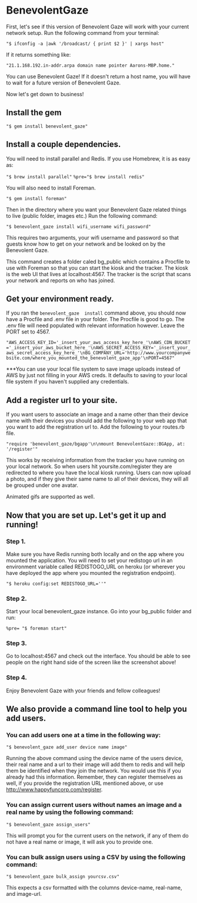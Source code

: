 # BenevolentGaze


First, let's see if this version of Benevolent Gaze will work with your current network setup.  Run the following command from your terminal:

```"$ ifconfig -a |awk '/broadcast/ { print $2 }' | xargs host"```

If it returns something like:

```"21.1.168.192.in-addr.arpa domain name pointer Aarons-MBP.home."```

You can use Benevolent Gaze! If it doesn't return a host name, you will have to wait for a future version of Benevolent Gaze.

Now let's get down to business!

## Install the gem

```"$ gem install benevolent_gaze"```

## Install a couple dependencies.

You will need to install parallel and Redis. If you use Homebrew, it is as easy as:

```"$ brew install parallel"```
```%pre="$ brew install redis"```

You will also need to install Foreman.

```"$ gem install foreman"```

Then in the directory where you want your Benevolent Gaze related things to live (public folder, images etc.) Run the following command:

```"$ benevolent_gaze install wifi_username wifi_password"```

This requires two arguments, your wifi username and password so that guests know how to get on your network and be looked on by the Benevolent Gaze. 
 
This command creates a folder caled bg_public which contains a Procfile to use with Foreman so that you can start the kiosk and the tracker.  The kiosk is the web UI that lives at localhost:4567.  The tracker is the script that scans your network and reports on who has joined.

## Get your environment ready.

If you ran the `benevolent_gaze  install` command above, you should now have a Procfile and .env file in your folder.  The Procfile is good to go. The .env file will need populated with relevant information however. Leave the PORT set to 4567.

```"AWS_ACCESS_KEY_ID='_insert_your_aws_access_key_here_'\nAWS_CDN_BUCKET='_insert_your_aws_bucket_here_'\nAWS_SECRET_ACCESS_KEY='_insert_your_aws_secret_access_key_here_'\nBG_COMPANY_URL='http://www.yourcompanywebsite.com/where_you_mounted_the_benevolent_gaze_app'\nPORT=4567"```

***You can use your local file system to save image uploads instead of AWS by just not filling in your AWS creds.  It defaults to saving to your local file system if you haven't supplied any credentials.

## Add a register url to your site.

If you want users to associate an image and a name other than their device name with their devices you should add the following to your web app that you want to add the registration url to. Add the following to your routes.rb file.

```"require 'benevolent_gaze/bgapp'\n\nmount BenevolentGaze::BGApp, at: '/register'"```
  
This works by receiving information from the tracker you have running on your local network.  So when users hit yoursite.com/register they are redirected to where you have the local kiosk running.  Users can now upload a photo, and if they give their same name to all of their devices, they will all be grouped under one avatar.

Animated gifs are supported as well.

## Now that you are set up. Let's get it up and running!

### Step 1. 

Make sure you have Redis running both locally and on the app where you mounted the application. You will need to set your redistogo url in an environment variable called REDISTOGO_URL on heroku (or wherever you have deployed the app where you mounted the registration endpoint).

```"$ heroku config:set REDISTOGO_URL=''"```

### Step 2. 

Start your local benevolent_gaze instance. Go into your bg_public folder and run:

```%pre= "$ foreman start"```

### Step 3. 

Go to localhost:4567 and check out the interface. You should be able to see people on the right hand side of the screen like the screenshot above!

### Step 4.

Enjoy Benevolent Gaze with your friends and fellow colleagues!

## We also provide a command line tool to help you add users.

### You can add users one at a time in the following way:

```"$ benevolent_gaze add_user device name image"```

Running the above command using the device name of the users device, their real name and a url to their image will add them to redis and will help them be identified when they join the network.  You would use this if you already had this information.  Remember, they can register themselves as well, if you provide the registration URL mentioned above, or use http://www.happyfuncorp.com/register.

### You can assign current users without names an image and a real name by using the following command:

```"$ benevolent_gaze assign_users"```

This will prompt you for the current users on the network, if any of them do not have a real name or image, it will ask you to provide one.

### You can bulk assign users using a CSV by using the following command:

```"$ benevolent_gaze bulk_assign yourcsv.csv"```

This expects a csv formatted with the columns device-name, real-name, and image-url.
